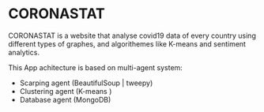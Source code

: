 # CORONASTAT
CORONASTAT is a website that analyse covid19 data of every country using different types of graphes, and algorithemes like K-means and sentiment analytics.

This App achitecture is based on multi-agent system:
  - Scarping agent (BeautifulSoup | tweepy)
  - Clustering agent (K-means )
  - Database agent (MongoDB)

